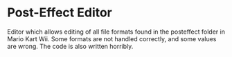 # Post-Effect Editor
Editor which allows editing of all file formats found in the posteffect folder in Mario Kart Wii. Some formats are not handled correctly, and some values are wrong. The code is also written horribly.